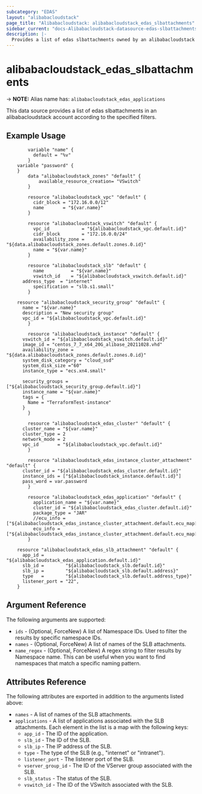 ```yaml
---
subcategory: "EDAS"
layout: "alibabacloudstack"
page_title: "Alibabacloudstack: alibabacloudstack_edas_slbattachments"
sidebar_current: "docs-Alibabacloudstack-datasource-edas-slbattachments"
description: |-
  Provides a list of edas slbattachments owned by an alibabacloudstack account.
---
```


# alibabacloudstack_edas_slbattachments
-> **NOTE:** Alias name has: `alibabacloudstack_edas_applications`

This data source provides a list of edas slbattachments in an alibabacloudstack account according to the specified filters.

## Example Usage
```
		variable "name" {
		  default = "%v"
		}
    variable "password" {
    }
		data "alibabacloudstack_zones" "default" {
			available_resource_creation= "VSwitch"
		}

		resource "alibabacloudstack_vpc" "default" {
		  cidr_block = "172.16.0.0/12"
		  name       = "${var.name}"
		}
		
		resource "alibabacloudstack_vswitch" "default" {
		  vpc_id            = "${alibabacloudstack_vpc.default.id}"
		  cidr_block        = "172.16.0.0/24"
		  availability_zone = "${data.alibabacloudstack_zones.default.zones.0.id}"
		  name = "${var.name}"
		}

		resource "alibabacloudstack_slb" "default" {
		  name          = "${var.name}"
		  vswitch_id    = "${alibabacloudstack_vswitch.default.id}"
      address_type  = "internet"
		  specification = "slb.s1.small"
		}

    resource "alibabacloudstack_security_group" "default" {
      name = "${var.name}"
      description = "New security group"
      vpc_id = "${alibabacloudstack_vpc.default.id}"
		}
		
		resource "alibabacloudstack_instance" "default" {
      vswitch_id = "${alibabacloudstack_vswitch.default.id}"
      image_id = "centos_7_7_x64_20G_alibase_20211028.vhd"
      availability_zone = "${data.alibabacloudstack_zones.default.zones.0.id}"
      system_disk_category = "cloud_ssd"
      system_disk_size ="60"
      instance_type = "ecs.xn4.small"
      
      security_groups = ["${alibabacloudstack_security_group.default.id}"]
      instance_name = "${var.name}"
      tags = {
        Name = "TerraformTest-instance"
      }
		}
		
		resource "alibabacloudstack_edas_cluster" "default" {
      cluster_name = "${var.name}"
      cluster_type = 2
      network_mode = 2
      vpc_id       = "${alibabacloudstack_vpc.default.id}"
		}
		
		resource "alibabacloudstack_edas_instance_cluster_attachment" "default" {
      cluster_id = "${alibabacloudstack_edas_cluster.default.id}"
      instance_ids = ["${alibabacloudstack_instance.default.id}"]
      pass_word = var.password
		}
		
		resource "alibabacloudstack_edas_application" "default" {
		  application_name = "${var.name}"
		  cluster_id = "${alibabacloudstack_edas_cluster.default.id}"
		  package_type = "JAR"
		  //ecu_info = ["${alibabacloudstack_edas_instance_cluster_attachment.default.ecu_map[alibabacloudstack_instance.default.id]}"]
		  ecu_info = ["${alibabacloudstack_edas_instance_cluster_attachment.default.ecu_map[alibabacloudstack_instance.default.id]}"]
		}

    resource "alibabacloudstack_edas_slb_attachment" "default" {
      app_id =        "${alibabacloudstack_edas_application.default.id}"
      slb_id =        "${alibabacloudstack_slb.default.id}"
      slb_ip =        "${alibabacloudstack_slb.default.address}"
      type   =        "${alibabacloudstack_slb.default.address_type}"
      listener_port = "22",
    }
```

## Argument Reference

The following arguments are supported:
* `ids` - (Optional, ForceNew) A list of Namespace IDs. Used to filter the results by specific namespace IDs.
* `names` - (Optional, ForceNew) A list of names of the SLB attachments.
* `name_regex` - (Optional, ForceNew) A regex string to filter results by Namespace name. This can be useful when you want to find namespaces that match a specific naming pattern.

## Attributes Reference

The following attributes are exported in addition to the arguments listed above:
  * `names` - A list of names of the SLB attachments.
  * `applications` -  A list of applications associated with the SLB attachments. Each element in the list is a map with the following keys:
    - `app_id` - The ID of the application.
    - `slb_id` - The ID of the SLB.
    - `slb_ip` - The IP address of the SLB.
    - `type` - The type of the SLB (e.g., "internet" or "intranet").
    - `listener_port` - The listener port of the SLB.
    - `vserver_group_id` - The ID of the VServer group associated with the SLB.
    - `slb_status` - The status of the SLB.
    - `vswitch_id` - The ID of the VSwitch associated with the SLB.